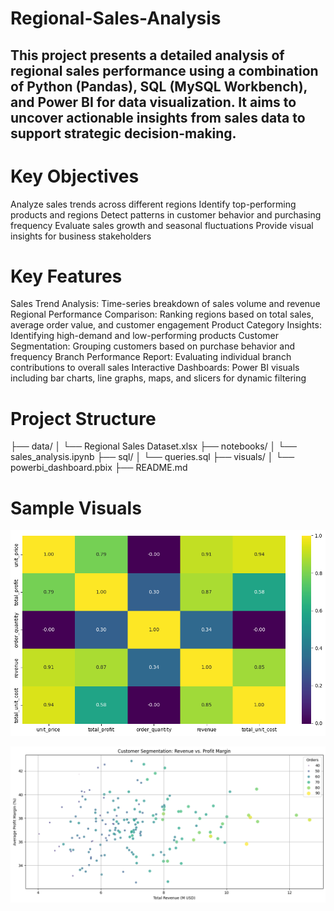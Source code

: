 # Regional-Sales-Analysis

## This project presents a detailed analysis of regional sales performance using a combination of Python (Pandas), SQL (MySQL Workbench), and Power BI for data visualization. It aims to uncover actionable insights from sales data to support strategic decision-making.

# Key Objectives
Analyze sales trends across different regions
Identify top-performing products and regions
Detect patterns in customer behavior and purchasing frequency
Evaluate sales growth and seasonal fluctuations
Provide visual insights for business stakeholders

# Key Features
Sales Trend Analysis: Time-series breakdown of sales volume and revenue
Regional Performance Comparison: Ranking regions based on total sales, average order value, and customer engagement
Product Category Insights: Identifying high-demand and low-performing products
Customer Segmentation: Grouping customers based on purchase behavior and frequency
Branch Performance Report: Evaluating individual branch contributions to overall sales
Interactive Dashboards: Power BI visuals including bar charts, line graphs, maps, and slicers for dynamic filtering

# Project Structure
├── data/
│   └── Regional Sales Dataset.xlsx
├── notebooks/
│   └── sales_analysis.ipynb
├── sql/
│   └── queries.sql
├── visuals/
│   └── powerbi_dashboard.pbix
├── README.md

# Sample Visuals
![Correlation Heat Map of Numerical Features](https://github.com/ChandraPrakash000/Regional-Sales-Analysis/blob/main/Heat%20Map.png)

![Revenue Vs profit ](https://github.com/ChandraPrakash000/Regional-Sales-Analysis/blob/main/Scatter%20plot.png)
